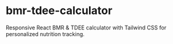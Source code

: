 # bmr-tdee-calculator
Responsive React BMR & TDEE calculator with Tailwind CSS for personalized nutrition tracking.
